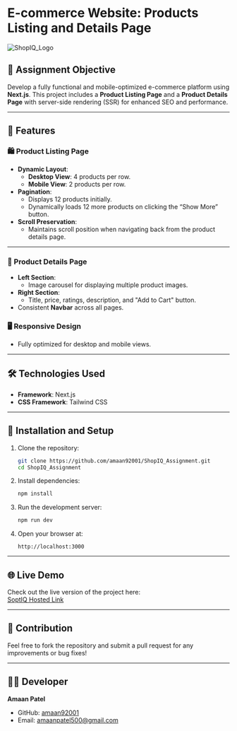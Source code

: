 
# E-commerce Website: Products Listing and Details Page  

![ShopIQ_Logo](https://www.shopiq.app/_next/image?url=%2F_next%2Fstatic%2Fmedia%2Flogo.02cbd700.png&w=1920&q=75)  

## 🌟 Assignment Objective  
Develop a fully functional and mobile-optimized e-commerce platform using **Next.js**. This project includes a **Product Listing Page** and a **Product Details Page** with server-side rendering (SSR) for enhanced SEO and performance.  

---

## 🎯 Features  

### 🛍 Product Listing Page  
- **Dynamic Layout**:  
  - **Desktop View**: 4 products per row.  
  - **Mobile View**: 2 products per row.  
- **Pagination**:  
  - Displays 12 products initially.  
  - Dynamically loads 12 more products on clicking the “Show More” button.  
- **Scroll Preservation**:  
  - Maintains scroll position when navigating back from the product details page.  

---

### 📄 Product Details Page  
- **Left Section**:  
  - Image carousel for displaying multiple product images.  
- **Right Section**:  
  - Title, price, ratings, description, and "Add to Cart" button.  
- Consistent **Navbar** across all pages.  

### 🖥️ Responsive Design  
- Fully optimized for desktop and mobile views.  

---

## 🛠️ Technologies Used  
- **Framework**: Next.js  
- **CSS Framework**: Tailwind CSS  

---

## 🔧 Installation and Setup  

1. Clone the repository:  
   ```bash
   git clone https://github.com/amaan92001/ShopIQ_Assignment.git
   cd ShopIQ_Assignment
   ```  

2. Install dependencies:  
   ```bash
   npm install
   ```  

3. Run the development server:  
   ```bash
   npm run dev
   ```  

4. Open your browser at:  
   ```
   http://localhost:3000
   ```  

---

## 🌐 Live Demo  
Check out the live version of the project here:  
[SoptIQ Hosted Link](https://shop-iq-assignment-three.vercel.app)  

---

## 🤝 Contribution  
Feel free to fork the repository and submit a pull request for any improvements or bug fixes!  

---

## 🧑‍💻 Developer  
**Amaan Patel**  
- GitHub: [amaan92001](https://github.com/amaan92001)  
- Email: [amaanpatel500@gmail.com](mailto:amaanpatel500@gmail.com)  

